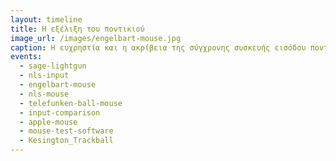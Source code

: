 ```yaml
---
layout: timeline 
title: H εξέλιξη του ποντικιού 
image_url: /images/engelbart-mouse.jpg
caption: Η ευχρηστία και η ακρίβεια της σύγχρονης συσκευής εισόδου ποντίκι βασίζεται σε μελέτες και τεχνολογικές εξελίξεις πολλων δεκαετιών. Αν και το ποντίκι είναι πλέον μια πολύ δημοφιλής συσκευή εισόδου, δεν ήταν η πρώτη επιλογή των κατασκευαστών, που είχαν προτιμήσει εναλλακτικές όπως η γραφίδα και η μπάλα εισόδου. 
events:
  - sage-lightgun 
  - nls-input
  - engelbart-mouse
  - nls-mouse
  - telefunken-ball-mouse
  - input-comparison
  - apple-mouse
  - mouse-test-software
  - Kesington_Trackball
---
```


